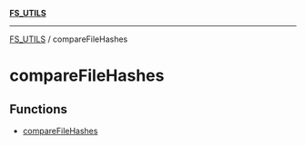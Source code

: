 [**FS_UTILS**](../README.md)

***

[FS_UTILS](../README.md) / compareFileHashes

# compareFileHashes

## Functions

- [compareFileHashes](functions/compareFileHashes.md)
